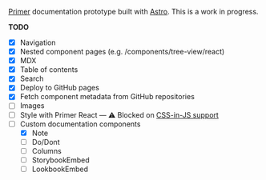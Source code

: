 [Primer](https://primer.style) documentation prototype built with [Astro](https://astro.build). This is a work in progress.

**TODO**

- [x] Navigation
- [x] Nested component pages (e.g. /components/tree-view/react)
- [x] MDX
- [x] Table of contents
- [x] Search
- [x] Deploy to GitHub pages
- [x] Fetch component metadata from GitHub repositories
- [ ] Images
- [ ] Style with Primer React — ⚠ Blocked on [CSS-in-JS support](https://github.com/withastro/astro/issues/4432)
- [ ] Custom documentation components
  - [x] Note
  - [ ] Do/Dont
  - [ ] Columns
  - [ ] StorybookEmbed
  - [ ] LookbookEmbed
